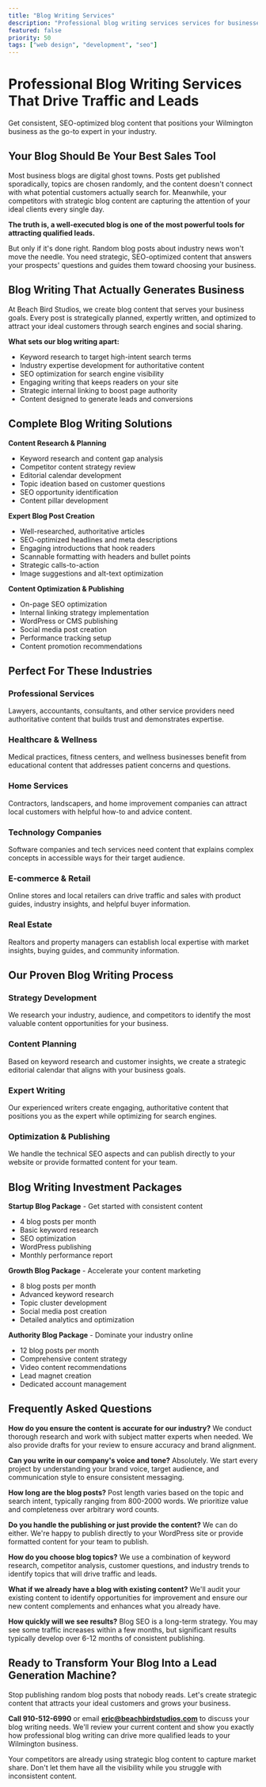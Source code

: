 ```yaml
---
title: "Blog Writing Services"
description: "Professional blog writing services services for businesses"
featured: false
priority: 50
tags: ["web design", "development", "seo"]
---
```


# Professional Blog Writing Services That Drive Traffic and Leads

Get consistent, SEO-optimized blog content that positions your Wilmington business as the go-to expert in your industry.

## Your Blog Should Be Your Best Sales Tool

Most business blogs are digital ghost towns. Posts get published sporadically, topics are chosen randomly, and the content doesn't connect with what potential customers actually search for. Meanwhile, your competitors with strategic blog content are capturing the attention of your ideal clients every single day.

**The truth is, a well-executed blog is one of the most powerful tools for attracting qualified leads.**

But only if it's done right. Random blog posts about industry news won't move the needle. You need strategic, SEO-optimized content that answers your prospects' questions and guides them toward choosing your business.

## Blog Writing That Actually Generates Business

At Beach Bird Studios, we create blog content that serves your business goals. Every post is strategically planned, expertly written, and optimized to attract your ideal customers through search engines and social sharing.

**What sets our blog writing apart:**
- Keyword research to target high-intent search terms
- Industry expertise development for authoritative content
- SEO optimization for search engine visibility
- Engaging writing that keeps readers on your site
- Strategic internal linking to boost page authority
- Content designed to generate leads and conversions

## Complete Blog Writing Solutions

**Content Research & Planning**
- Keyword research and content gap analysis
- Competitor content strategy review
- Editorial calendar development
- Topic ideation based on customer questions
- SEO opportunity identification
- Content pillar development

**Expert Blog Post Creation**
- Well-researched, authoritative articles
- SEO-optimized headlines and meta descriptions
- Engaging introductions that hook readers
- Scannable formatting with headers and bullet points
- Strategic calls-to-action
- Image suggestions and alt-text optimization

**Content Optimization & Publishing**
- On-page SEO optimization
- Internal linking strategy implementation
- WordPress or CMS publishing
- Social media post creation
- Performance tracking setup
- Content promotion recommendations

## Perfect For These Industries

### Professional Services
Lawyers, accountants, consultants, and other service providers need authoritative content that builds trust and demonstrates expertise.

### Healthcare & Wellness
Medical practices, fitness centers, and wellness businesses benefit from educational content that addresses patient concerns and questions.

### Home Services
Contractors, landscapers, and home improvement companies can attract local customers with helpful how-to and advice content.

### Technology Companies
Software companies and tech services need content that explains complex concepts in accessible ways for their target audience.

### E-commerce & Retail
Online stores and local retailers can drive traffic and sales with product guides, industry insights, and helpful buyer information.

### Real Estate
Realtors and property managers can establish local expertise with market insights, buying guides, and community information.

## Our Proven Blog Writing Process

### Strategy Development
We research your industry, audience, and competitors to identify the most valuable content opportunities for your business.

### Content Planning
Based on keyword research and customer insights, we create a strategic editorial calendar that aligns with your business goals.

### Expert Writing
Our experienced writers create engaging, authoritative content that positions you as the expert while optimizing for search engines.

### Optimization & Publishing
We handle the technical SEO aspects and can publish directly to your website or provide formatted content for your team.

## Blog Writing Investment Packages

**Startup Blog Package** - Get started with consistent content
- 4 blog posts per month
- Basic keyword research
- SEO optimization
- WordPress publishing
- Monthly performance report

**Growth Blog Package** - Accelerate your content marketing
- 8 blog posts per month
- Advanced keyword research
- Topic cluster development
- Social media post creation
- Detailed analytics and optimization

**Authority Blog Package** - Dominate your industry online
- 12 blog posts per month
- Comprehensive content strategy
- Video content recommendations
- Lead magnet creation
- Dedicated account management

## Frequently Asked Questions

**How do you ensure the content is accurate for our industry?**
We conduct thorough research and work with subject matter experts when needed. We also provide drafts for your review to ensure accuracy and brand alignment.

**Can you write in our company's voice and tone?**
Absolutely. We start every project by understanding your brand voice, target audience, and communication style to ensure consistent messaging.

**How long are the blog posts?**
Post length varies based on the topic and search intent, typically ranging from 800-2000 words. We prioritize value and completeness over arbitrary word counts.

**Do you handle the publishing or just provide the content?**
We can do either. We're happy to publish directly to your WordPress site or provide formatted content for your team to publish.

**How do you choose blog topics?**
We use a combination of keyword research, competitor analysis, customer questions, and industry trends to identify topics that will drive traffic and leads.

**What if we already have a blog with existing content?**
We'll audit your existing content to identify opportunities for improvement and ensure our new content complements and enhances what you already have.

**How quickly will we see results?**
Blog SEO is a long-term strategy. You may see some traffic increases within a few months, but significant results typically develop over 6-12 months of consistent publishing.

## Ready to Transform Your Blog Into a Lead Generation Machine?

Stop publishing random blog posts that nobody reads. Let's create strategic content that attracts your ideal customers and grows your business.

**Call 910-512-6990** or email **eric@beachbirdstudios.com** to discuss your blog writing needs. We'll review your current content and show you exactly how professional blog writing can drive more qualified leads to your Wilmington business.

Your competitors are already using strategic blog content to capture market share. Don't let them have all the visibility while you struggle with inconsistent content.